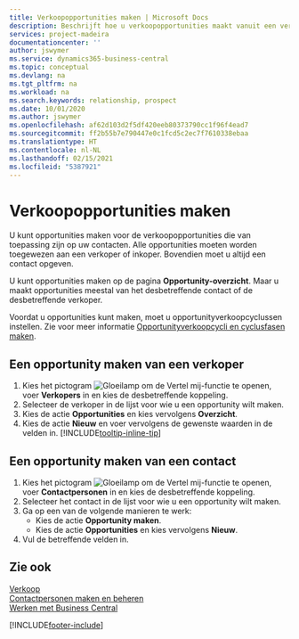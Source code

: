 ```yaml
---
title: Verkoopopportunities maken | Microsoft Docs
description: Beschrijft hoe u verkoopopportunities maakt vanuit een verkoper of contact in Business Central.
services: project-madeira
documentationcenter: ''
author: jswymer
ms.service: dynamics365-business-central
ms.topic: conceptual
ms.devlang: na
ms.tgt_pltfrm: na
ms.workload: na
ms.search.keywords: relationship, prospect
ms.date: 10/01/2020
ms.author: jswymer
ms.openlocfilehash: af62d103d2f5df420eeb80373790cc1f96f4ead7
ms.sourcegitcommit: ff2b55b7e790447e0c1fcd5c2ec7f7610338ebaa
ms.translationtype: HT
ms.contentlocale: nl-NL
ms.lasthandoff: 02/15/2021
ms.locfileid: "5387921"
---
```

# <a name="create-sales-opportunities"></a>Verkoopopportunities maken
U kunt opportunities maken voor de verkoopopportunities die van toepassing zijn op uw contacten. Alle opportunities moeten worden toegewezen aan een verkoper of inkoper. Bovendien moet u altijd een contact opgeven.

U kunt opportunities maken op de pagina **Opportunity-overzicht**. Maar u maakt opportunities meestal van het desbetreffende contact of de desbetreffende verkoper.

Voordat u opportunities kunt maken, moet u opportunityverkoopcyclussen instellen. Zie voor meer informatie [Opportunityverkoopcycli en cyclusfasen maken](marketing-how-setup-opportunity-sales-cycles-stages.md).

## <a name="to-create-an-opportunity-from-a-salesperson"></a>Een opportunity maken van een verkoper
1. Kies het pictogram ![Gloeilamp om de Vertel mij-functie te openen](media/ui-search/search_small.png "Vertel me wat u wilt doen"), voer **Verkopers** in en kies de desbetreffende koppeling.
2. Selecteer de verkoper in de lijst voor wie u een opportunity wilt maken.
3. Kies de actie **Opportunities** en kies vervolgens **Overzicht**.
4. Kies de actie **Nieuw** en voer vervolgens de gewenste waarden in de velden in. [!INCLUDE[tooltip-inline-tip](includes/tooltip-inline-tip_md.md)]  



## <a name="to-create-an-opportunity-from-a-contact"></a>Een opportunity maken van een contact
1. Kies het pictogram ![Gloeilamp om de Vertel mij-functie te openen](media/ui-search/search_small.png "Vertel me wat u wilt doen"), voer **Contactpersonen** in en kies de desbetreffende koppeling.
2. Selecteer het contact in de lijst voor wie u een opportunity wilt maken.
3. Ga op een van de volgende manieren te werk:
   * Kies de actie **Opportunity maken**.
   * Kies de actie **Opportunities** en kies vervolgens **Nieuw**.
4. Vul de betreffende velden in.

## <a name="see-also"></a>Zie ook
[Verkoop](sales-manage-sales.md)  
[Contactpersonen maken en beheren](marketing-contacts.md)  
[Werken met Business Central](ui-work-product.md)


[!INCLUDE[footer-include](includes/footer-banner.md)]